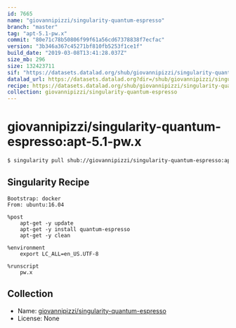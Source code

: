 ```yaml
---
id: 7665
name: "giovannipizzi/singularity-quantum-espresso"
branch: "master"
tag: "apt-5.1-pw.x"
commit: "80e71c78b50806f99f61a56cd67378838f7ecfac"
version: "3b346a367c45271bf810fb5253f1ce1f"
build_date: "2019-03-08T13:41:28.037Z"
size_mb: 296
size: 132423711
sif: "https://datasets.datalad.org/shub/giovannipizzi/singularity-quantum-espresso/apt-5.1-pw.x/2019-03-08-80e71c78-3b346a36/3b346a367c45271bf810fb5253f1ce1f.simg"
datalad_url: https://datasets.datalad.org?dir=/shub/giovannipizzi/singularity-quantum-espresso/apt-5.1-pw.x/2019-03-08-80e71c78-3b346a36/
recipe: https://datasets.datalad.org/shub/giovannipizzi/singularity-quantum-espresso/apt-5.1-pw.x/2019-03-08-80e71c78-3b346a36/Singularity
collection: giovannipizzi/singularity-quantum-espresso
---
```


# giovannipizzi/singularity-quantum-espresso:apt-5.1-pw.x

```bash
$ singularity pull shub://giovannipizzi/singularity-quantum-espresso:apt-5.1-pw.x
```

## Singularity Recipe

```singularity
Bootstrap: docker
From: ubuntu:16.04

%post
    apt-get -y update
    apt-get -y install quantum-espresso
    apt-get -y clean

%environment
    export LC_ALL=en_US.UTF-8

%runscript
    pw.x
```

## Collection

 - Name: [giovannipizzi/singularity-quantum-espresso](https://github.com/giovannipizzi/singularity-quantum-espresso)
 - License: None

